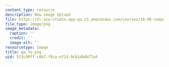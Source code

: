 ```yaml
---
content_type: resource
description: New image Upload
file: https://ol-ocw-studio-app-qa.s3.amazonaws.com/courses/16-90-computational-methods-in-aerospace-engineering-spring-2014/513c00ffc667f8caef149cb1db0b77a4_ga_fe.png
file_type: image/png
image_metadata:
  caption: ''
  credit: ''
  image-alt: ''
resourcetype: Image
title: ga_fe.png
uid: 513c00ff-c667-f8ca-ef14-9cb1db0b77a4
---
```

